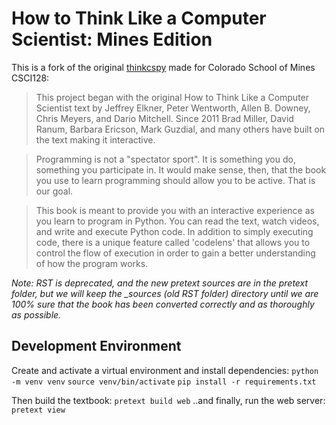 # How to Think Like a Computer Scientist: Mines Edition
This is a fork of the original [thinkcspy](https://github.com/runestoneinteractive/thinkcspy) made for Colorado School of Mines CSCI128:

> This project began with the original How to Think Like a Computer Scientist text by Jeffrey Elkner, Peter Wentworth, Allen B. Downey, Chris Meyers, and Dario Mitchell. Since 2011 Brad Miller, David Ranum, Barbara Ericson, Mark Guzdial, and many others have built on the text making it interactive.

> Programming is not a "spectator sport". It is something you do, something you participate in. It would make sense, then, that the book you use to learn programming should allow you to be active. That is our goal.

 > This book is meant to provide you with an interactive experience as you learn to program in Python. You can read the text, watch videos, and write and execute Python code. In addition to simply executing code, there is a unique feature called 'codelens' that allows you to control the flow of execution in order to gain a better understanding of how the program works.

*Note: RST is deprecated, and the new pretext sources are in the pretext folder, but we will keep the _sources (old RST folder) directory until we are 100% sure that the book has been converted correctly and as thoroughly as possible.*

## Development Environment
Create and activate a virtual environment and install dependencies:
`python -m venv venv`
`source venv/bin/activate`
`pip install -r requirements.txt`

Then build the textbook: `pretext build web`
..and finally, run the web server: `pretext view`
